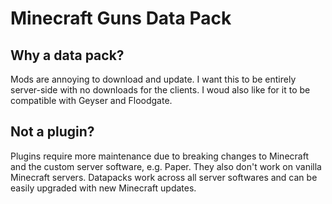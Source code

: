 # Minecraft Guns Data Pack
## Why a data pack?
Mods are annoying to download and update. I want this to be entirely server-side with no downloads for the clients. I woud also like for it to be compatible with Geyser and Floodgate.
## Not a plugin?
Plugins require more maintenance due to breaking changes to Minecraft and the custom server software, e.g. Paper. They also don't work on vanilla Minecraft servers. Datapacks work across all server softwares and can be easily upgraded with new Minecraft updates.